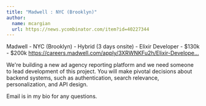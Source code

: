 ```yaml
---
title: "Madwell : NYC (Brooklyn)"
author:
  name: mcargian
  url: https://news.ycombinator.com/item?id=40227344
---
```

Madwell - NYC (Brooklyn) - Hybrid (3 days onsite) - Elixir Developer - $130k - $200k 
<a href="https:&#x2F;&#x2F;careers.madwell.com&#x2F;apply&#x2F;3XRWNKFu2h&#x2F;Elixir-Developer" rel="nofollow">https:&#x2F;&#x2F;careers.madwell.com&#x2F;apply&#x2F;3XRWNKFu2h&#x2F;Elixir-Develope...</a>

We&#x27;re building a new ad agency reporting platform and we need someone to lead development of this project. You will make pivotal decisions about backend systems, such as authentication, search relevance, personalization, and API design.

Email is in my bio for any questions.
